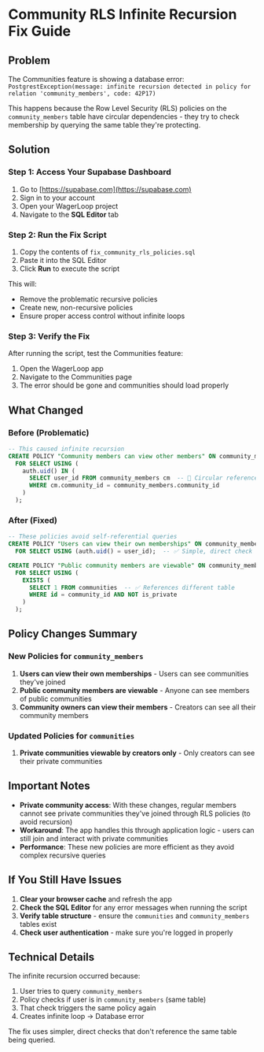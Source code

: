 # Community RLS Infinite Recursion Fix Guide

## Problem
The Communities feature is showing a database error: `PostgrestException(message: infinite recursion detected in policy for relation 'community_members', code: 42P17)`

This happens because the Row Level Security (RLS) policies on the `community_members` table have circular dependencies - they try to check membership by querying the same table they're protecting.

## Solution

### Step 1: Access Your Supabase Dashboard
1. Go to [https://supabase.com](https://supabase.com)
2. Sign in to your account
3. Open your WagerLoop project
4. Navigate to the **SQL Editor** tab

### Step 2: Run the Fix Script
1. Copy the contents of `fix_community_rls_policies.sql`
2. Paste it into the SQL Editor
3. Click **Run** to execute the script

This will:
- Remove the problematic recursive policies
- Create new, non-recursive policies
- Ensure proper access control without infinite loops

### Step 3: Verify the Fix
After running the script, test the Communities feature:
1. Open the WagerLoop app
2. Navigate to the Communities page
3. The error should be gone and communities should load properly

## What Changed

### Before (Problematic)
```sql
-- This caused infinite recursion
CREATE POLICY "Community members can view other members" ON community_members
  FOR SELECT USING (
    auth.uid() IN (
      SELECT user_id FROM community_members cm  -- 🚫 Circular reference!
      WHERE cm.community_id = community_members.community_id
    )
  );
```

### After (Fixed)
```sql
-- These policies avoid self-referential queries
CREATE POLICY "Users can view their own memberships" ON community_members
  FOR SELECT USING (auth.uid() = user_id);  -- ✅ Simple, direct check

CREATE POLICY "Public community members are viewable" ON community_members
  FOR SELECT USING (
    EXISTS (
      SELECT 1 FROM communities  -- ✅ References different table
      WHERE id = community_id AND NOT is_private
    )
  );
```

## Policy Changes Summary

### New Policies for `community_members`
1. **Users can view their own memberships** - Users can see communities they've joined
2. **Public community members are viewable** - Anyone can see members of public communities  
3. **Community owners can view their members** - Creators can see all their community members

### Updated Policies for `communities`
1. **Private communities viewable by creators only** - Only creators can see their private communities

## Important Notes

- **Private community access**: With these changes, regular members cannot see private communities they've joined through RLS policies (to avoid recursion)
- **Workaround**: The app handles this through application logic - users can still join and interact with private communities
- **Performance**: These new policies are more efficient as they avoid complex recursive queries

## If You Still Have Issues

1. **Clear your browser cache** and refresh the app
2. **Check the SQL Editor** for any error messages when running the script
3. **Verify table structure** - ensure the `communities` and `community_members` tables exist
4. **Check user authentication** - make sure you're logged in properly

## Technical Details

The infinite recursion occurred because:
1. User tries to query `community_members`
2. Policy checks if user is in `community_members` (same table)
3. That check triggers the same policy again
4. Creates infinite loop → Database error

The fix uses simpler, direct checks that don't reference the same table being queried. 